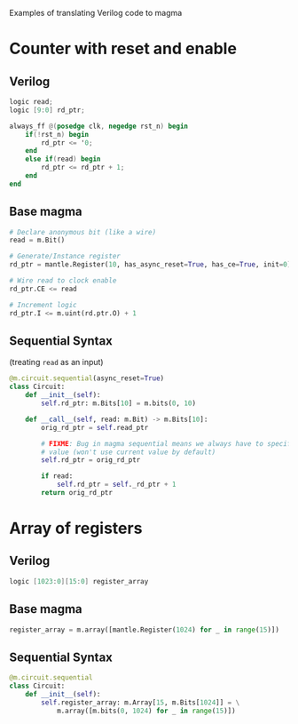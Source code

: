 Examples of translating Verilog code to magma

# Counter with reset and enable 
## Verilog
```verilog
logic read;
logic [9:0] rd_ptr;

always_ff @(posedge clk, negedge rst_n) begin
    if(!rst_n) begin
        rd_ptr <= '0;
    end
    else if(read) begin
        rd_ptr <= rd_ptr + 1;
    end
end
```

## Base magma
```python
# Declare anonymous bit (like a wire)
read = m.Bit()

# Generate/Instance register
rd_ptr = mantle.Register(10, has_async_reset=True, has_ce=True, init=0)

# Wire read to clock enable
rd_ptr.CE <= read

# Increment logic
rd_ptr.I <= m.uint(rd.ptr.O) + 1
```

## Sequential Syntax
(treating `read` as an input)

```python
@m.circuit.sequential(async_reset=True)
class Circuit:
    def __init__(self):
        self.rd_ptr: m.Bits[10] = m.bits(0, 10)

    def __call__(self, read: m.Bit) -> m.Bits[10]:
        orig_rd_ptr = self.read_ptr

        # FIXME: Bug in magma sequential means we always have to specify a next
        # value (won't use current value by default)
        self.rd_ptr = orig_rd_ptr

        if read:
            self.rd_ptr = self._rd_ptr + 1
        return orig_rd_ptr
```

# Array of registers

## Verilog
```verilog
logic [1023:0][15:0] register_array
```

## Base magma
```python
register_array = m.array([mantle.Register(1024) for _ in range(15)])
```

## Sequential Syntax
```python
@m.circuit.sequential
class Circuit:
    def __init__(self):
        self.register_array: m.Array[15, m.Bits[1024]] = \
            m.array([m.bits(0, 1024) for _ in range(15)])
```
